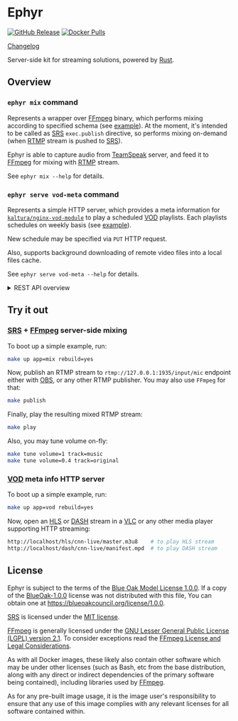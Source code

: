 Ephyr
=====

[![GitHub Release](https://img.shields.io/github/v/release/ALLATRA-IT/ephyr)](https://github.com/ALLATRA-IT/ephyr/releases) [![Docker Pulls](https://img.shields.io/docker/pulls/allatra/ephyr.svg)](https://hub.docker.com/r/allatra/ephyr)

[Changelog](https://github.com/ALLATRA-IT/ephyr/blob/master/CHANGELOG.md)

Server-side kit for streaming solutions, powered by [Rust].




## Overview


### `ephyr mix` command

Represents a wrapper over [FFmpeg] binary, which performs mixing according to specified schema (see [example][1]). At the moment, it's intended to be called as [SRS] `exec.publish` directive, so performs mixing on-demand (when [RTMP] stream is pushed to [SRS]).

Ephyr is able to capture audio from [TeamSpeak] server, and feed it to [FFmpeg] for mixing with [RTMP] stream.

See `ephyr mix --help` for details.


### `ephyr serve vod-meta` command

Represents a simple HTTP server, which provides a meta information for [`kaltura/nginx-vod-module`] to play a scheduled [VOD] playlists. Each playlists schedules on weekly basis (see [example][2]).

New schedule may be specified via `PUT` HTTP request.

Also, supports background downloading of remote video files into a local files cache.

See `ephyr serve vod-meta --help` for details.

<details><summary>REST API overview</summary>

<details><summary>GET /{format}/{playlist}/{file}</summary>

Generates meta information for [`kaltura/nginx-vod-module`] to play a scheduled [VOD] playlist starting from now.

</details>

<details><summary>GET /</summary>

Returns the whole current persisted state of this [VOD] meta server.

</details>

<details><summary>GET /{playlist}</summary>

Returns the current state of a single playlist persisted in this [VOD] meta server.

</details>

<details><summary>PUT /[?force=true] (authorized)</summary>

Renews the whole state of this [VOD] meta server.

If renewing breaks the current playback of any playlist, then an error will be returned. Providing a query parameter `force=true` will force-apply the new state regardless of a broken playback:
```bash
curl -X PUT -H "Authorization: Bearer qwerty" -H "Content-Type: application/json" \
     -d @vod.state.json http://127.0.0.1/vod-meta/?force=true
```

<details><summary>Example of state request</summary>

Requirements:
- All weekdays in a single playlist should have at least one clip.
- Duration of any clip should divide on its playlist's `segment_duration` without remainder.
- All clips in a single weekday should have total duration less than 24 hours and represent a fraction of it.

Parameters:
- `segment_duration` is optional (defaults to `10s`);
- anything other is mandatory.

```json
{
  "divan-tv": {
    "title": "Divan TV",
    "lang": "eng",
    "tz": "+02:00",
    "segment_duration": "10s",
    "clips": {
      "mon": [
        {"from": "00:00:00", "to": "00:02:00", "title": "Life circle", "url": "https://www.youtube.com/watch?v=0wAtNWA93hM"},
        {"from": "00:00:00", "to": "00:01:00", "title": "Truth of Life", "url": "https://www.youtube.com/watch?v=Q69gFVmrCiI"}
      ],
      "sun": [{"from": "00:00:00", "to": "00:01:00", "title": "Life circle", "url": "https://www.youtube.com/watch?v=0wAtNWA93hM"}],
      "tue": [{"from": "00:00:00", "to": "00:01:00", "title": "Life circle", "url": "https://www.youtube.com/watch?v=0wAtNWA93hM"}],
      "wed": [{"from": "00:00:00", "to": "00:01:00", "title": "Life circle", "url": "https://www.youtube.com/watch?v=0wAtNWA93hM"}],
      "thu": [{"from": "00:00:00", "to": "00:01:00", "title": "Life circle", "url": "https://www.youtube.com/watch?v=0wAtNWA93hM"}],
      "fri": [{"from": "00:00:00", "to": "00:01:00", "title": "Life circle", "url": "https://www.youtube.com/watch?v=0wAtNWA93hM"}],
      "sat": [{"from": "00:00:00", "to": "00:01:00", "title": "Life circle", "url": "https://www.youtube.com/watch?v=0wAtNWA93hM"}]
    }
  }
}
```

</details>

</details>

<details><summary>PUT /{playlist}[?force=true] (authorized)</summary>

Renews a single playlist in the current state of this [VOD] meta server.

If renewing breaks the current playlist's playback, then an error will be returned. Providing a query parameter `force=true` will force-apply the new playlist's state regardless of a broken playback:
```bash
curl -X PUT -H "Authorization: Bearer qwerty" -H "Content-Type: application/json" \
     -d @playlist.json http://127.0.0.1/vod-meta/divan-tv?force=true
```

<details><summary>Example of playlist request</summary>

Requirements:
- All weekdays should have at least one clip.
- Duration of any clip should divide on `segment_duration` without remainder.
- All clips in a single weekday should have total duration less than 24 hours and represent a fraction of it.

Parameters:
- `segment_duration` is optional (defaults to `10s`);
- anything other is mandatory.

```json
{
  "title": "Divan TV",
  "lang": "eng",
  "tz": "+02:00",
  "segment_duration": "10s",
  "clips": {
    "mon": [
      {"from": "00:00:00", "to": "00:02:00", "title": "Life circle", "url": "https://www.youtube.com/watch?v=0wAtNWA93hM"},
      {"from": "00:00:00", "to": "00:01:00", "title": "Truth of Life", "url": "https://www.youtube.com/watch?v=Q69gFVmrCiI"}
    ],
    "sun": [{"from": "00:00:00", "to": "00:01:00", "title": "Life circle", "url": "https://www.youtube.com/watch?v=0wAtNWA93hM"}],
    "tue": [{"from": "00:00:00", "to": "00:01:00", "title": "Life circle", "url": "https://www.youtube.com/watch?v=0wAtNWA93hM"}],
    "wed": [{"from": "00:00:00", "to": "00:01:00", "title": "Life circle", "url": "https://www.youtube.com/watch?v=0wAtNWA93hM"}],
    "thu": [{"from": "00:00:00", "to": "00:01:00", "title": "Life circle", "url": "https://www.youtube.com/watch?v=0wAtNWA93hM"}],
    "fri": [{"from": "00:00:00", "to": "00:01:00", "title": "Life circle", "url": "https://www.youtube.com/watch?v=0wAtNWA93hM"}],
    "sat": [{"from": "00:00:00", "to": "00:01:00", "title": "Life circle", "url": "https://www.youtube.com/watch?v=0wAtNWA93hM"}]
  }
}
```

</details>

</details>

<details><summary>DELETE /{playlist} (authorized)</summary>

Removes a single playlist from the current state of this [VOD] meta server.

</details>

</details>




## Try it out


### [SRS] + [FFmpeg] server-side mixing

To boot up a simple example, run:
```bash
make up app=mix rebuild=yes
```

Now, publish an RTMP stream to `rtmp://127.0.0.1:1935/input/mic` endpoint either with [OBS], or any other RTMP publisher. You may also use `FFmpeg` for that:
```bash
make publish
```

Finally, play the resulting mixed RTMP stream:
```bash
make play
```

Also, you may tune volume on-fly:
```bash
make tune volume=1 track=music
make tune volume=0.4 track=original
```


### [VOD] meta info HTTP server

To boot up a simple example, run:
```bash
make up app=vod rebuild=yes
```

Now, open an [HLS] or [DASH] stream in a [VLC] or any other media player supporting HTTP streaming:
```bash
http://localhost/hls/cnn-live/master.m3u8    # to play HLS stream
http://localhost/dash/cnn-live/manifest.mpd  # to play DASH stream
```




## License

Ephyr is subject to the terms of the [Blue Oak Model License 1.0.0](https://github.com/ALLATRA-IT/ephyr/blob/master/LICENSE.md). If a copy of the [BlueOak-1.0.0](https://spdx.org/licenses/BlueOak-1.0.0.html) license was not distributed with this file, You can obtain one at <https://blueoakcouncil.org/license/1.0.0>.

[SRS] is licensed under the [MIT license](https://github.com/ossrs/srs/blob/3.0release/LICENSE).

[FFmpeg] is generally licensed under the [GNU Lesser General Public License (LGPL) version 2.1](http://www.gnu.org/licenses/old-licenses/lgpl-2.1.html). To consider exceptions read the [FFmpeg License and Legal Considerations](https://www.ffmpeg.org/legal.html).

As with all Docker images, these likely also contain other software which may be under other licenses (such as Bash, etc from the base distribution, along with any direct or indirect dependencies of the primary software being contained), including libraries used by [FFmpeg].

As for any pre-built image usage, it is the image user's responsibility to ensure that any use of this image complies with any relevant licenses for all software contained within.





[DASH]: https://en.wikipedia.org/wiki/Dynamic_Adaptive_Streaming_over_HTTP
[FFmpeg]: https://ffmpeg.org
[HLS]: https://en.wikipedia.org/wiki/HTTP_Live_Streaming
[OBS]: https://obsproject.com
[RTMP]: https://en.wikipedia.org/wiki/Real-Time_Messaging_Protocol
[Rust]: https://www.rust-lang.org
[SRS]: https://github.com/ossrs/srs
[TeamSpeak]: https://teamspeak.com
[VLC]: http://www.videolan.org/vlc
[VOD]: https://en.wikipedia.org/wiki/Video_on_demand

[`kaltura/nginx-vod-module`]: https://github.com/kaltura/nginx-vod-module

[1]: https://github.com/ALLATRA-IT/ephyr/blob/master/example.mix.spec.json
[2]: https://github.com/ALLATRA-IT/ephyr/blob/master/example.vod.meta.json
